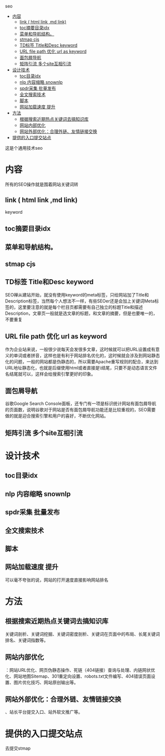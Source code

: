 
seo

<!-- TOC -->

- [内容](#内容)
  - [link ( html link ,md link)](#link--html-link-md-link)
  - [toc摘要目录idx](#toc摘要目录idx)
  - [菜单和导航结构。](#菜单和导航结构)
  - [stmap cjs](#stmap-cjs)
  - [TD标签 Title和Desc keyword](#td标签-title和desc-keyword)
  - [URL file path 优化 url as keyword](#url-file-path-优化-url-as-keyword)
  - [面包屑导航](#面包屑导航)
  - [矩阵引流 多个site互相引流](#矩阵引流-多个site互相引流)
- [设计技术](#设计技术)
  - [toc目录idx](#toc目录idx)
  - [nlp 内容缩略 snownlp](#nlp-内容缩略-snownlp)
  - [spdr采集 批量发布](#spdr采集-批量发布)
  - [全文搜索技术](#全文搜索技术)
  - [脚本](#脚本)
  - [网站加载速度 提升](#网站加载速度-提升)
- [方法](#方法)
  - [根据搜索近期热点关键词去搞知识库](#根据搜索近期热点关键词去搞知识库)
  - [网站内部优化](#网站内部优化)
  - [网站外部优化：合理外链、友情链接交换](#网站外部优化合理外链友情链接交换)
- [提供的入口提交站点](#提供的入口提交站点)

<!-- /TOC -->

这是个通用技术seo

# 内容
所有的SEO操作就是围着网站关键词转

## link ( html link ,md link)
keyword
## toc摘要目录idx
## 菜单和导航结构。

## stmap cjs
## TD标签 Title和Desc keyword
SEO禅从建站开始，就没有使用keyword的meta标签，只给网站加了Title和Description标签，当然每个人想法不一样，有些SEOer还是会加上关键词Meta标签的，这里要注意的就是每个栏目页都需要有自己独立的标题Title和描述Description，文章页一般就是选文章的标题，和文章的摘要，但是也要唯一的，不要重复

## URL file path 优化 url as keyword
作为企业站来说，一般很少说每天会发很多文章，这时候就可以把URL设置成有意义的单词或者拼音，这样也是有利于网站排名优化的，这时候就会涉及到网站静态化的问题，一般的网站都是伪静态的，所以需要Apache重写规则的配合，来达到URL地址静态化，也就是后缀使用html或者直接是\结尾，只要不是动态语言文件名结尾就可以，这样会给搜索引擎更好的印象。


## 面包屑导航
谷歌Google Search Console面板，还专门有一项是标识统计网站有面包屑导航的页面数，说明谷歌对于网站是否有面包屑导航功能还是比较重视的，SEO需要做的就是迎合搜索引擎和用户的喜好，不断优化网站。

## 矩阵引流 多个site互相引流

# 设计技术
## toc目录idx
## nlp 内容缩略 snownlp
## spdr采集 批量发布
## 全文搜索技术
## 脚本
## 网站加载速度 提升
可以毫不夸张的说，网站的打开速度直接影响网站排名

# 方法
## 根据搜索近期热点关键词去搞知识库

关键词剖析、关键词挖掘、关键词密度剖析、关键词在页面中的布局、长尾关键词排名、关键词指数等。

## 网站内部优化
：网站URL优化、网页伪静态操作、死链（404链接）查询与处理、内链网状优化、网站地图Sitemap、301重定向设置、robots.txt文件编写、404错误页面设置、图片优化技巧、网站原创输出等。


## 网站外部优化：合理外链、友情链接交换

、站长平台提交入口、站外软文推广等。

#  提供的入口提交站点
去提交stmap